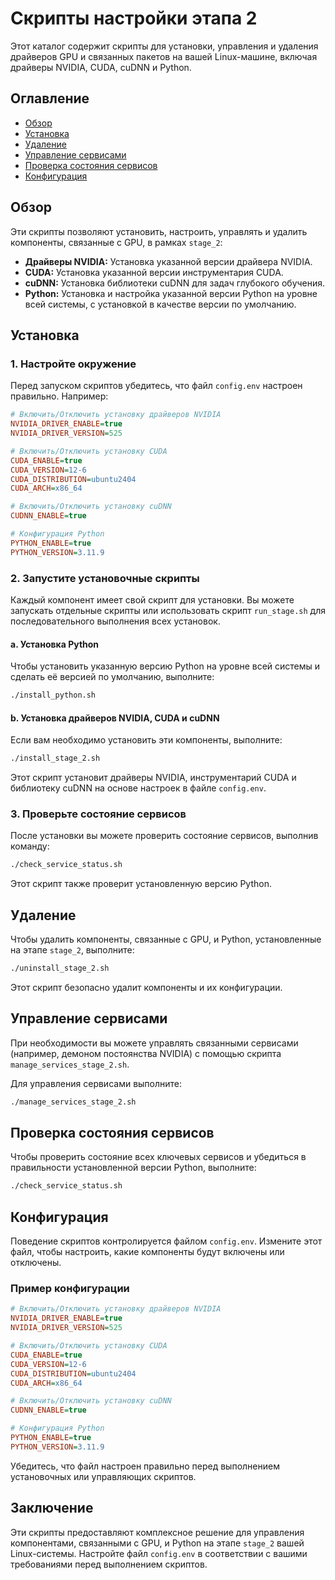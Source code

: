 # Скрипты настройки этапа 2

Этот каталог содержит скрипты для установки, управления и удаления драйверов GPU и связанных пакетов на вашей Linux-машине, включая драйверы NVIDIA, CUDA, cuDNN и Python.

## Оглавление

- [Обзор](#обзор)
- [Установка](#установка)
- [Удаление](#удаление)
- [Управление сервисами](#управление-сервисами)
- [Проверка состояния сервисов](#проверка-состояния-сервисов)
- [Конфигурация](#конфигурация)

## Обзор

Эти скрипты позволяют установить, настроить, управлять и удалить компоненты, связанные с GPU, в рамках `stage_2`:

- **Драйверы NVIDIA:** Установка указанной версии драйвера NVIDIA.
- **CUDA:** Установка указанной версии инструментария CUDA.
- **cuDNN:** Установка библиотеки cuDNN для задач глубокого обучения.
- **Python:** Установка и настройка указанной версии Python на уровне всей системы, с установкой в качестве версии по умолчанию.

## Установка

### 1. Настройте окружение

Перед запуском скриптов убедитесь, что файл `config.env` настроен правильно. Например:

```ini
# Включить/Отключить установку драйверов NVIDIA
NVIDIA_DRIVER_ENABLE=true
NVIDIA_DRIVER_VERSION=525

# Включить/Отключить установку CUDA
CUDA_ENABLE=true
CUDA_VERSION=12-6
CUDA_DISTRIBUTION=ubuntu2404
CUDA_ARCH=x86_64

# Включить/Отключить установку cuDNN
CUDNN_ENABLE=true

# Конфигурация Python
PYTHON_ENABLE=true
PYTHON_VERSION=3.11.9
```

### 2. Запустите установочные скрипты

Каждый компонент имеет свой скрипт для установки. Вы можете запускать отдельные скрипты или использовать скрипт `run_stage.sh` для последовательного выполнения всех установок.

#### a. Установка Python

Чтобы установить указанную версию Python на уровне всей системы и сделать её версией по умолчанию, выполните:

```bash
./install_python.sh
```

#### b. Установка драйверов NVIDIA, CUDA и cuDNN

Если вам необходимо установить эти компоненты, выполните:

```bash
./install_stage_2.sh
```

Этот скрипт установит драйверы NVIDIA, инструментарий CUDA и библиотеку cuDNN на основе настроек в файле `config.env`.

### 3. Проверьте состояние сервисов

После установки вы можете проверить состояние сервисов, выполнив команду:

```bash
./check_service_status.sh
```

Этот скрипт также проверит установленную версию Python.

## Удаление

Чтобы удалить компоненты, связанные с GPU, и Python, установленные на этапе `stage_2`, выполните:

```bash
./uninstall_stage_2.sh
```

Этот скрипт безопасно удалит компоненты и их конфигурации.

## Управление сервисами

При необходимости вы можете управлять связанными сервисами (например, демоном постоянства NVIDIA) с помощью скрипта `manage_services_stage_2.sh`.

Для управления сервисами выполните:

```bash
./manage_services_stage_2.sh
```

## Проверка состояния сервисов

Чтобы проверить состояние всех ключевых сервисов и убедиться в правильности установленной версии Python, выполните:

```bash
./check_service_status.sh
```

## Конфигурация

Поведение скриптов контролируется файлом `config.env`. Измените этот файл, чтобы настроить, какие компоненты будут включены или отключены.

### Пример конфигурации

```ini
# Включить/Отключить установку драйверов NVIDIA
NVIDIA_DRIVER_ENABLE=true
NVIDIA_DRIVER_VERSION=525

# Включить/Отключить установку CUDA
CUDA_ENABLE=true
CUDA_VERSION=12-6
CUDA_DISTRIBUTION=ubuntu2404
CUDA_ARCH=x86_64

# Включить/Отключить установку cuDNN
CUDNN_ENABLE=true

# Конфигурация Python
PYTHON_ENABLE=true
PYTHON_VERSION=3.11.9
```

Убедитесь, что файл настроен правильно перед выполнением установочных или управляющих скриптов.

## Заключение

Эти скрипты предоставляют комплексное решение для управления компонентами, связанными с GPU, и Python на этапе `stage_2` вашей Linux-системы. Настройте файл `config.env` в соответствии с вашими требованиями перед выполнением скриптов.